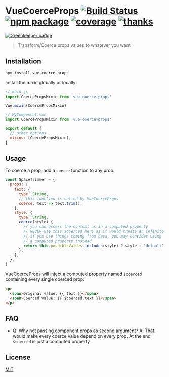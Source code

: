 # VueCoerceProps [![Build Status](https://img.shields.io/circleci/project/posva/vue-coerce-props/master.svg)](https://circleci.com/gh/posva/vue-coerce-props) [![npm package](https://img.shields.io/npm/v/vue-coerce-props.svg)](https://www.npmjs.com/package/vue-coerce-props) [![coverage](https://img.shields.io/codecov/c/github/posva/vue-coerce-props.svg)](https://codecov.io/github/posva/vue-coerce-props) [![thanks](https://img.shields.io/badge/thanks-%E2%99%A5-ff69b4.svg)](https://github.com/posva/thanks)

[![Greenkeeper badge](https://badges.greenkeeper.io/posva/vue-coerce-props.svg)](https://greenkeeper.io/)

> Transform/Coerce props values to whatever you want

## Installation

```sh
npm install vue-coerce-props
```

Install the mixin globally or locally:

```js
// main.js
import CoercePropsMixin from 'vue-coerce-props'

Vue.mixin(CoercePropsMixin)
```

```js
// MyComponent.vue
import CoercePropsMixin from 'vue-coerce-props'

export default {
  // other options
  mixins: [CoercePropsMixin],
}
```

## Usage

To coerce a prop, add a `coerce` function to any prop:

```js
const SpaceTrimmer = {
  props: {
    text: {
      type: String,
      // this function is called by VueCoerceProps
      coerce: text => text.trim(),
    },
    style: {
      type: String,
      coerce(style) {
        // you can access the context as in a computed property
        // NEVER use this.$coerced here as it would create an infinite loop
        // if you use things coming from data, you may consider using
        // a computed property instead
        return this.possibleValues.includes(style) ? style : 'default'
      },
    },
  },
}
```

VueCoerceProps will inject a computed property named `$coerced` containing every single coerced prop:

```html
<p>
  <span>Original value: {{ text }}</span>
  <span>Coerced value: {{ $coerced.text }}</span>
</p>
```

## FAQ

* Q: Why not passing component props as second argument?
  A: That would make every coerce value depend on every prop. At the end `$coerced` is just a computed property

## License

[MIT](http://opensource.org/licenses/MIT)
